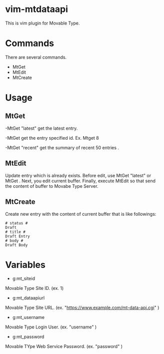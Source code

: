 # vim-mtdataapi

This is vim plugin for Movable Type.

# Commands
There are several commands.

- MtGet
- MtEdit
- MtCreate

# Usage
## MtGet

-MtGet "latest"
get the latest entry.

-MtGet <entry id>
get the entry specified id.
Ex. Mtget 8

-MtGet "recent"
get the summary of recent 50 entries .

## MtEdit
Update entry which is already exists.
Before edit, use MtGet "latest" or MtGet <entry id>.
Next, you edit current buffer.
Finally, execute MtEdit so that send the content of buffer to Movabe Type Server.

## MtCreate
Create new entry with the content of current buffer that is like followings:

    # status #
    Draft
    # title #
    Draft Entry
    # body #
    Draft Body

# Variables

- g:mt_siteid

Movable Type Site ID. (ex. 1)

- g:mt_dataapiurl

Movable Type Site URL. (ex. "https://www.example.com/mt-data-api.cgi" )

- g:mt_username

Movable Type Login User. (ex. "username" )

- g:mt_password

Movable TYpe Web Service Password. (ex. "password" )
